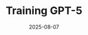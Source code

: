 ---
title: "Training GPT-5"
emoji: "5️⃣"
blurb: "Helped train GPT-5 to be less deceptive and more honest. Results highlighted in the <a href='https://openai.com/index/introducing-gpt-5/'>blog post</a>, livestream and <a href='https://openai.com/index/gpt-5-system-card/'>system card</a>."
type: "rp"
tags: ["ml"]
collaborators: ["openai"]
link: "<a aria-label='Blog' href='https://openai.com/index/introducing-gpt-5/'>Blog</a>"
date: "2025-08-07"
prod: true
---